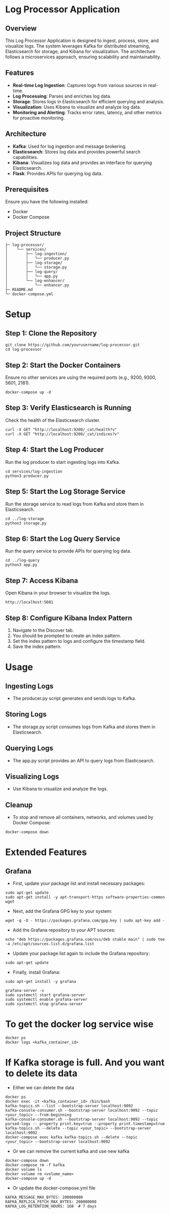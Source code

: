 # Log Processor Application

## Overview

This Log Processor Application is designed to ingest, process, store, and visualize logs. The system leverages Kafka for distributed streaming, Elasticsearch for storage, and Kibana for visualization. The architecture follows a microservices approach, ensuring scalability and maintainability.

## Features

- **Real-time Log Ingestion**: Captures logs from various sources in real-time.
- **Log Processing**: Parses and enriches log data.
- **Storage**: Stores logs in Elasticsearch for efficient querying and analysis.
- **Visualization**: Uses Kibana to visualize and analyze log data.
- **Monitoring and Alerting**: Tracks error rates, latency, and other metrics for proactive monitoring.

## Architecture

- **Kafka**: Used for log ingestion and message brokering.
- **Elasticsearch**: Stores log data and provides powerful search capabilities.
- **Kibana**: Visualizes log data and provides an interface for querying Elasticsearch.
- **Flask**: Provides APIs for querying log data.

## Prerequisites

Ensure you have the following installed:

- Docker
- Docker Compose

## Project Structure

```plaintext
├─ log-processor/
│    └── services/
│        ├── log-ingestion/
│        │   └── producer.py
│        ├── log-storage/
│        │   └── storage.py
│        ├── log-query/
│        │   └── app.py
│        └── log-enhancer/
│            └── enhancer.py
├─ README.md
└─ docker-compose.yml

```

# Setup

## Step 1: Clone the Repository

```console
git clone https://github.com/yourusername/log-processor.git
cd log-processor
```

## Step 2: Start the Docker Containers

Ensure no other services are using the required ports (e.g., 9200, 9300, 5601, 2181).
```console
docker-compose up -d
```

## Step 3: Verify Elasticsearch is Running

Check the health of the Elasticsearch cluster.
```console
curl -X GET "http://localhost:9200/_cat/health?v"
curl -X GET "http://localhost:9200/_cat/indices?v"
```

## Step 4: Start the Log Producer

Run the log producer to start ingesting logs into Kafka.
```console
cd services/log-ingestion
python3 producer.py
```

## Step 5: Start the Log Storage Service

Run the storage service to read logs from Kafka and store them in Elasticsearch.
```console
cd ../log-storage
python3 storage.py
```

## Step 6: Start the Log Query Service

Run the query service to provide APIs for querying log data.
```console
cd ../log-query
python3 app.py
```

## Step 7: Access Kibana

Open Kibana in your browser to visualize the logs.
```console
http://localhost:5601
```

## Step 8: Configure Kibana Index Pattern

1. Navigate to the Discover tab.
2. You should be prompted to create an index pattern.
3. Set the index pattern to logs and configure the timestamp field.
4. Save the index pattern.


# Usage

## Ingesting Logs
- The producer.py script generates and sends logs to Kafka.

## Storing Logs
- The storage.py script consumes logs from Kafka and stores them in Elasticsearch.

## Querying Logs
- The app.py script provides an API to query logs from Elasticsearch.

## Visualizing Logs
- Use Kibana to visualize and analyze the logs.

## Cleanup
- To stop and remove all containers, networks, and volumes used by Docker Compose:
```console
docker-compose down
```


# Extended Features

## Grafana

- First, update your package list and install necessary packages:
```console
sudo apt-get update
sudo apt-get install -y apt-transport-https software-properties-common wget
```

- Next, add the Grafana GPG key to your system:
```console
wget -q -O - https://packages.grafana.com/gpg.key | sudo apt-key add -
```

- Add the Grafana repository to your APT sources:
```console
echo "deb https://packages.grafana.com/oss/deb stable main" | sudo tee -a /etc/apt/sources.list.d/grafana.list
```

- Update your package list again to include the Grafana repository:
```console
sudo apt-get update
```

- Finally, install Grafana:
```console
sudo apt-get install -y grafana
```

```console
grafana-server -v
sudo systemctl start grafana-server
sudo systemctl enable grafana-server
sudo systemctl stop grafana-server
```

# To get the docker log service wise

```console
docker ps
docker logs <kafka_container_id>
```

# If Kafka storage is full. And you want to delete its data

- Either we can delete the data
```console
docker ps
docker exec -it <kafka_container_id> /bin/bash
kafka-topics.sh --list --bootstrap-server localhost:9092
kafka-console-consumer.sh --bootstrap-server localhost:9092 --topic <your_topic> --from-beginning
kafka-console-consumer.sh --bootstrap-server localhost:9092 --topic parsed-logs -- property print.key=true --property print.timestamp=true
kafka-topics.sh --delete --topic <your_topic> --bootstrap-server localhost:9092
docker-compose exec kafka kafka-topics.sh --delete --topic <your_topic> --bootstrap-server localhost:9092
```

- Or we can remove the current kafka and use new kafka
```console
docker-compose down
docker-compose rm -f kafka
docker volume ls
docker volume rm <volume_name>
docker-compose up -d
```

- Or update the docker-compose.yml file
```console
KAFKA_MESSAGE_MAX_BYTES: 200000000
KAFKA_REPLICA_FETCH_MAX_BYTES: 200000000
KAFKA_LOG_RETENTION_HOURS: 168  # 7 days
```